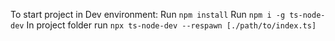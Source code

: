 To start project in Dev environment:
Run `npm install`
Run `npm i -g ts-node-dev`
In project folder run `npx ts-node-dev --respawn [./path/to/index.ts]`
